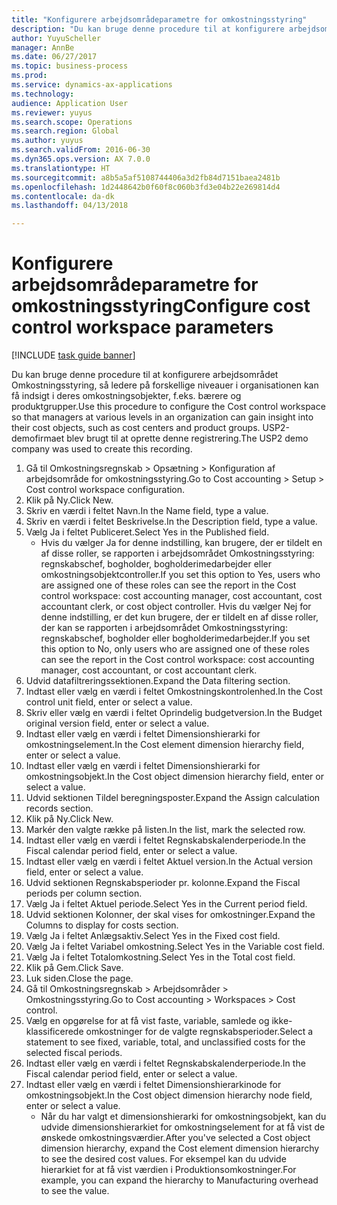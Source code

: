 ```yaml
--- 
title: "Konfigurere arbejdsområdeparametre for omkostningsstyring"
description: "Du kan bruge denne procedure til at konfigurere arbejdsområdet Omkostningsstyring, så ledere på forskellige niveauer i organisationen kan få indsigt i deres omkostningsobjekter, f.eks. bærere og produktgrupper."
author: YuyuScheller
manager: AnnBe
ms.date: 06/27/2017
ms.topic: business-process
ms.prod: 
ms.service: dynamics-ax-applications
ms.technology: 
audience: Application User
ms.reviewer: yuyus
ms.search.scope: Operations
ms.search.region: Global
ms.author: yuyus
ms.search.validFrom: 2016-06-30
ms.dyn365.ops.version: AX 7.0.0
ms.translationtype: HT
ms.sourcegitcommit: a8b5a5af5108744406a3d2fb84d7151baea2481b
ms.openlocfilehash: 1d2448642b0f60f8c060b3fd3e04b22e269814d4
ms.contentlocale: da-dk
ms.lasthandoff: 04/13/2018

---
```

# <a name="configure-cost-control-workspace-parameters"></a><span data-ttu-id="2f85c-103">Konfigurere arbejdsområdeparametre for omkostningsstyring</span><span class="sxs-lookup"><span data-stu-id="2f85c-103">Configure cost control workspace parameters</span></span>

[!INCLUDE [task guide banner](../../includes/task-guide-banner.md)]

<span data-ttu-id="2f85c-104">Du kan bruge denne procedure til at konfigurere arbejdsområdet Omkostningsstyring, så ledere på forskellige niveauer i organisationen kan få indsigt i deres omkostningsobjekter, f.eks. bærere og produktgrupper.</span><span class="sxs-lookup"><span data-stu-id="2f85c-104">Use this procedure to configure the Cost control workspace so that managers at various levels in an organization can gain insight into their cost objects, such as cost centers and product groups.</span></span> <span data-ttu-id="2f85c-105">USP2-demofirmaet blev brugt til at oprette denne registrering.</span><span class="sxs-lookup"><span data-stu-id="2f85c-105">The USP2 demo company was used to create this recording.</span></span>

1. <span data-ttu-id="2f85c-106">Gå til Omkostningsregnskab > Opsætning > Konfiguration af arbejdsområde for omkostningsstyring.</span><span class="sxs-lookup"><span data-stu-id="2f85c-106">Go to Cost accounting > Setup > Cost control workspace configuration.</span></span>
2. <span data-ttu-id="2f85c-107">Klik på Ny.</span><span class="sxs-lookup"><span data-stu-id="2f85c-107">Click New.</span></span>
3. <span data-ttu-id="2f85c-108">Skriv en værdi i feltet Navn.</span><span class="sxs-lookup"><span data-stu-id="2f85c-108">In the Name field, type a value.</span></span>
4. <span data-ttu-id="2f85c-109">Skriv en værdi i feltet Beskrivelse.</span><span class="sxs-lookup"><span data-stu-id="2f85c-109">In the Description field, type a value.</span></span>
5. <span data-ttu-id="2f85c-110">Vælg Ja i feltet Publiceret.</span><span class="sxs-lookup"><span data-stu-id="2f85c-110">Select Yes in the Published field.</span></span>
    * <span data-ttu-id="2f85c-111">Hvis du vælger Ja for denne indstilling, kan brugere, der er tildelt en af disse roller, se rapporten i arbejdsområdet Omkostningsstyring: regnskabschef, bogholder, bogholderimedarbejder eller omkostningsobjektcontroller.</span><span class="sxs-lookup"><span data-stu-id="2f85c-111">If you set this option to Yes, users who are assigned one of these roles can see the report in the Cost control workspace: cost accounting manager, cost accountant, cost accountant clerk, or cost object controller.</span></span> <span data-ttu-id="2f85c-112">Hvis du vælger Nej for denne indstilling, er det kun brugere, der er tildelt en af disse roller, der kan se rapporten i arbejdsområdet Omkostningsstyring: regnskabschef, bogholder eller bogholderimedarbejder.</span><span class="sxs-lookup"><span data-stu-id="2f85c-112">If you set this option to No, only users who are assigned one of these roles can see the report in the Cost control workspace: cost accounting manager, cost accountant, or cost accountant clerk.</span></span>  
6. <span data-ttu-id="2f85c-113">Udvid datafiltreringssektionen.</span><span class="sxs-lookup"><span data-stu-id="2f85c-113">Expand the Data filtering section.</span></span>
7. <span data-ttu-id="2f85c-114">Indtast eller vælg en værdi i feltet Omkostningskontrolenhed.</span><span class="sxs-lookup"><span data-stu-id="2f85c-114">In the Cost control unit field, enter or select a value.</span></span>
8. <span data-ttu-id="2f85c-115">Skriv eller vælg en værdi i feltet Oprindelig budgetversion.</span><span class="sxs-lookup"><span data-stu-id="2f85c-115">In the Budget original version field, enter or select a value.</span></span>
9. <span data-ttu-id="2f85c-116">Indtast eller vælg en værdi i feltet Dimensionshierarki for omkostningselement.</span><span class="sxs-lookup"><span data-stu-id="2f85c-116">In the Cost element dimension hierarchy field, enter or select a value.</span></span>
10. <span data-ttu-id="2f85c-117">Indtast eller vælg en værdi i feltet Dimensionshierarki for omkostningsobjekt.</span><span class="sxs-lookup"><span data-stu-id="2f85c-117">In the Cost object dimension hierarchy field, enter or select a value.</span></span>
11. <span data-ttu-id="2f85c-118">Udvid sektionen Tildel beregningsposter.</span><span class="sxs-lookup"><span data-stu-id="2f85c-118">Expand the Assign calculation records section.</span></span>
12. <span data-ttu-id="2f85c-119">Klik på Ny.</span><span class="sxs-lookup"><span data-stu-id="2f85c-119">Click New.</span></span>
13. <span data-ttu-id="2f85c-120">Markér den valgte række på listen.</span><span class="sxs-lookup"><span data-stu-id="2f85c-120">In the list, mark the selected row.</span></span>
14. <span data-ttu-id="2f85c-121">Indtast eller vælg en værdi i feltet Regnskabskalenderperiode.</span><span class="sxs-lookup"><span data-stu-id="2f85c-121">In the Fiscal calendar period field, enter or select a value.</span></span>
15. <span data-ttu-id="2f85c-122">Indtast eller vælg en værdi i feltet Aktuel version.</span><span class="sxs-lookup"><span data-stu-id="2f85c-122">In the Actual version field, enter or select a value.</span></span>
16. <span data-ttu-id="2f85c-123">Udvid sektionen Regnskabsperioder pr. kolonne.</span><span class="sxs-lookup"><span data-stu-id="2f85c-123">Expand the Fiscal periods per column section.</span></span>
17. <span data-ttu-id="2f85c-124">Vælg Ja i feltet Aktuel periode.</span><span class="sxs-lookup"><span data-stu-id="2f85c-124">Select Yes in the Current period field.</span></span>
18. <span data-ttu-id="2f85c-125">Udvid sektionen Kolonner, der skal vises for omkostninger.</span><span class="sxs-lookup"><span data-stu-id="2f85c-125">Expand the Columns to display for costs section.</span></span>
19. <span data-ttu-id="2f85c-126">Vælg Ja i feltet Anlægsaktiv.</span><span class="sxs-lookup"><span data-stu-id="2f85c-126">Select Yes in the Fixed cost field.</span></span>
20. <span data-ttu-id="2f85c-127">Vælg Ja i feltet Variabel omkostning.</span><span class="sxs-lookup"><span data-stu-id="2f85c-127">Select Yes in the Variable cost field.</span></span>
21. <span data-ttu-id="2f85c-128">Vælg Ja i feltet Totalomkostning.</span><span class="sxs-lookup"><span data-stu-id="2f85c-128">Select Yes in the Total cost field.</span></span>
22. <span data-ttu-id="2f85c-129">Klik på Gem.</span><span class="sxs-lookup"><span data-stu-id="2f85c-129">Click Save.</span></span>
23. <span data-ttu-id="2f85c-130">Luk siden.</span><span class="sxs-lookup"><span data-stu-id="2f85c-130">Close the page.</span></span>
24. <span data-ttu-id="2f85c-131">Gå til Omkostningsregnskab > Arbejdsområder > Omkostningsstyring.</span><span class="sxs-lookup"><span data-stu-id="2f85c-131">Go to Cost accounting > Workspaces > Cost control.</span></span>
25. <span data-ttu-id="2f85c-132">Vælg en opgørelse for at få vist faste, variable, samlede og ikke-klassificerede omkostninger for de valgte regnskabsperioder.</span><span class="sxs-lookup"><span data-stu-id="2f85c-132">Select a statement to see fixed, variable, total, and unclassified costs for the selected fiscal periods.</span></span>
26. <span data-ttu-id="2f85c-133">Indtast eller vælg en værdi i feltet Regnskabskalenderperiode.</span><span class="sxs-lookup"><span data-stu-id="2f85c-133">In the Fiscal calendar period field, enter or select a value.</span></span>
27. <span data-ttu-id="2f85c-134">Indtast eller vælg en værdi i feltet Dimensionshierarkinode for omkostningsobjekt.</span><span class="sxs-lookup"><span data-stu-id="2f85c-134">In the Cost object dimension hierarchy node field, enter or select a value.</span></span>
    * <span data-ttu-id="2f85c-135">Når du har valgt et dimensionshierarki for omkostningsobjekt, kan du udvide dimensionshierarkiet for omkostningselement for at få vist de ønskede omkostningsværdier.</span><span class="sxs-lookup"><span data-stu-id="2f85c-135">After you've selected a Cost object dimension hierarchy, expand the Cost element dimension hierarchy to see the desired cost values.</span></span> <span data-ttu-id="2f85c-136">For eksempel kan du udvide hierarkiet for at få vist værdien i Produktionsomkostninger.</span><span class="sxs-lookup"><span data-stu-id="2f85c-136">For example, you can expand the hierarchy to Manufacturing overhead to see the value.</span></span>  


